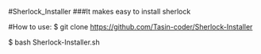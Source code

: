 #Sherlock_Installer
###It makes easy to install sherlock 

#How to use:
$ git clone https://github.com/Tasin-coder/Sherlock-Installer

$ bash Sherlock-Installer.sh
